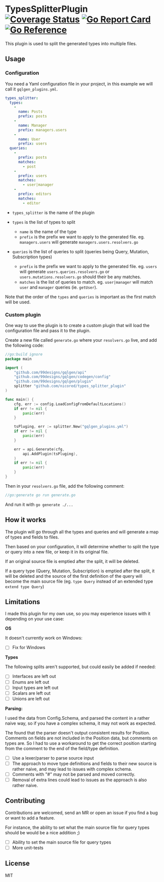 # TypesSplitterPlugin [![Coverage Status](https://coveralls.io/repos/github/nicored/types_splitter_plugin/badge.svg?branch=main)](https://coveralls.io/github/nicored/types_splitter_plugin?branch=main) [![Go Report Card](https://goreportcard.com/badge/github.com/nicored/types_splitter_plugin)](https://goreportcard.com/report/github.com/nicored/types_splitter_plugin) [![Go Reference](https://pkg.go.dev/badge/github.com/nicored/types_splitter_plugin.svg)](https://pkg.go.dev/github.com/nicored/types_splitter_plugin)

This plugin is used to split the generated types into multiple files.

## Usage

### Configuration

You need a Yaml configuration file in your project, in this example we will call it `gqlgen_plugins.yml`.

```yaml
types_splitter:
  types:
    -
      name: Posts
      prefix: posts
    -
      name: Manager
      prefix: managers.users
    -
      name: User
      prefix: users
  queries:
    -
      prefix: posts
      matches:
        - post
    -
      prefix: users
      matches:
        - user|manager
    -
      prefix: editors
      matches:
        - editor
```

- `types_splitter` is the name of the plugin


- `types` is the list of types to split
  - `name` is the name of the type
  - `prefix` is the prefix we want to apply to the generated file. eg. `managers.users` will generate `managers.users.resolvers.go`


- `queries` is the list of queries to split (queries being Query, Mutation, Subscription types)
  - `prefix` is the prefix we want to apply to the generated file. eg. `users` will generate `users.queries.resolvers.go` or `users.mutations.resolvers.go` should their be any matches.
  - `matches` is the list of queries to match. eg. `user|manager` will match `user` and `manager` queries (ie. `getUser`).

Note that the order of the `types` and `queries` is important as the first match will be used.

### Custom plugin

One way to use the plugin is to create a custom plugin that will load the configuration file and pass it to the plugin.

Create a new file called `generate.go` where your `resolvers.go` live, and add the following code:

```go
//go:build ignore
package main

import (
    "github.com/99designs/gqlgen/api"
    "github.com/99designs/gqlgen/codegen/config"
    "github.com/99designs/gqlgen/plugin"
    splitter "github.com/nicored/types_splitter_plugin"
)

func main() {
    cfg, err := config.LoadConfigFromDefaultLocations()
    if err != nil {
        panic(err)
    }

    tsPluging, err := splitter.New("gqlgen_plugins.yml")
	if err != nil {
		panic(err)
    }

    err = api.Generate(cfg,
        api.AddPlugin(tsPluging),
    )
    if err != nil {
        panic(err)
    }
}
```

Then in your `resolvers.go` file, add the following comment:

```go
//go:generate go run generate.go
```

And run it with `go generate ./...`

## How it works

The plugin will go through all the types and queries and will generate a map of types and fields to files.

Then based on your configuration, it will determine whether to split the type or query into a new file, or keep it in its original file.

If an original source file is emptied after the split, it will be deleted.

If a query type (Query, Mutation, Subscription) is emptied after the split, it will be deleted and the source of the first definition of the query will become the main source file (eg. `type Query` instead of an extended type `extend type Query`)

## Limitations

I made this plugin for my own use, so you may experience issues with it depending on your use case:

**OS**

It doesn't currently work on Windows:

- [ ] Fix for Windows

**Types**

The following splits aren't supported, but could easily be added if needed:

- [ ] Interfaces are left out
- [ ] Enums are left out
- [ ] Input types are left out
- [ ] Scalars are left out
- [ ] Unions are left out

**Parsing:**

I used the data from Config.Schema, and parsed the content in a rather naive way, so if you have a complex schema, it may not work as expected.

The found that the parser doesn't output consistent results for Position. Comments on fields are not included in the Position data, but comments on types are. So I had to use a workaround to get the correct position starting from the comment to the end of the field/type definition.

- [ ] Use a lexer/parser to parse source input
- [ ] The approach to move type definitions and fields to their new source is rather naive, and may lead to issues with complex schema. 
- [ ] Comments with "#" may not be parsed and moved correctly.
- [ ] Removal of extra lines could lead to issues as the approach is also rather naive.

## Contributing

Contributions are welcomed, send an MR or open an issue if you find a bug or want to add a feature.

For instance, the ability to set what the main source file for query types should be would be a nice addition ;)

- [ ] Ability to set the main source file for query types
- [ ] More unit-tests

## License
MIT
